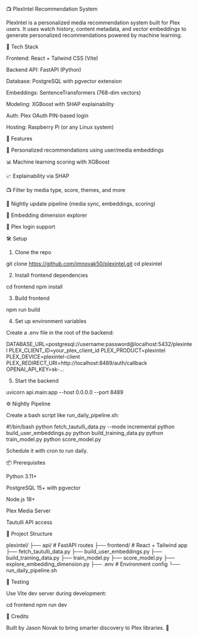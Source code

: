 📺 PlexIntel Recommendation System

PlexIntel is a personalized media recommendation system built for Plex users. It uses watch history, content metadata, and vector embeddings to generate personalized recommendations powered by machine learning.

🔧 Tech Stack

Frontend: React + Tailwind CSS (Vite)

Backend API: FastAPI (Python)

Database: PostgreSQL with pgvector extension

Embeddings: SentenceTransformers (768-dim vectors)

Modeling: XGBoost with SHAP explainability

Auth: Plex OAuth PIN-based login

Hosting: Raspberry Pi (or any Linux system)

🚀 Features

🎯 Personalized recommendations using user/media embeddings

📊 Machine learning scoring with XGBoost

📈 Explainability via SHAP

📺 Filter by media type, score, themes, and more

🔄 Nightly update pipeline (media sync, embeddings, scoring)

🧠 Embedding dimension explorer

🔐 Plex login support

🛠️ Setup

1. Clone the repo

git clone https://github.com/jmnovak50/plexintel.git
cd plexintel

2. Install frontend dependencies

cd frontend
npm install

3. Build frontend

npm run build

4. Set up environment variables

Create a .env file in the root of the backend:

DATABASE_URL=postgresql://username:password@localhost:5432/plexintel
PLEX_CLIENT_ID=your_plex_client_id
PLEX_PRODUCT=plexintel
PLEX_DEVICE=plexintel-client
PLEX_REDIRECT_URI=http://localhost:8489/auth/callback
OPENAI_API_KEY=sk-...

5. Start the backend

uvicorn api.main:app --host 0.0.0.0 --port 8489

⚙️ Nightly Pipeline

Create a bash script like run_daily_pipeline.sh:

#!/bin/bash
python fetch_tautulli_data.py --mode incremental
python build_user_embeddings.py
python build_training_data.py
python train_model.py
python score_model.py

Schedule it with cron to run daily.

📦 Prerequisites

Python 3.11+

PostgreSQL 15+ with pgvector

Node.js 18+

Plex Media Server

Tautulli API access

📂 Project Structure

plexintel/
├── api/                  # FastAPI routes
├── frontend/             # React + Tailwind app
├── fetch_tautulli_data.py
├── build_user_embeddings.py
├── build_training_data.py
├── train_model.py
├── score_model.py
├── explore_embedding_dimension.py
├── .env                  # Environment config
└── run_daily_pipeline.sh

🧪 Testing

Use Vite dev server during development:

cd frontend
npm run dev

🧠 Credits

Built by Jason Novak to bring smarter discovery to Plex libraries. 🧩

